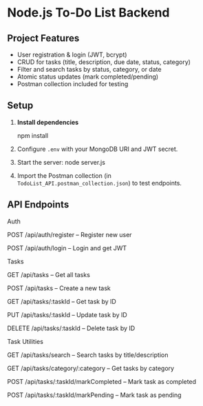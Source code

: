 # Node.js To-Do List Backend

## Project Features
- User registration & login (JWT, bcrypt)
- CRUD for tasks (title, description, due date, status, category)
- Filter and search tasks by status, category, or date
- Atomic status updates (mark completed/pending)
- Postman collection included for testing

## Setup

1. **Install dependencies**  
   
   npm install

2. Configure `.env` with your MongoDB URI and JWT secret.
3. Start the server:
   node server.js

4. Import the Postman collection (in `TodoList_API.postman_collection.json`) to test endpoints.

## API Endpoints

Auth

POST /api/auth/register – Register new user

POST /api/auth/login – Login and get JWT

Tasks

GET /api/tasks – Get all tasks

POST /api/tasks – Create a new task

GET /api/tasks/:taskId – Get task by ID

PUT /api/tasks/:taskId – Update task by ID

DELETE /api/tasks/:taskId – Delete task by ID

Task Utilities

GET /api/tasks/search – Search tasks by title/description

GET /api/tasks/category/:category – Get tasks by category

POST /api/tasks/:taskId/markCompleted – Mark task as completed

POST /api/tasks/:taskId/markPending – Mark task as pending

